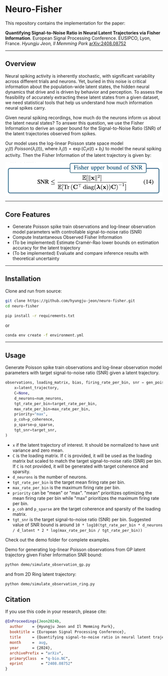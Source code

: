 # Neuro-Fisher

This repository contains the implementation for the paper:

**Quantifying Signal-to-Noise Ratio in Neural Latent Trajectories via Fisher Information**. European Signal Processing Conference. EUSIPCO, Lyon, France.
*Hyungju Jeon, Il Memming Park*
[arXiv:2408.08752](https://arxiv.org/abs/2408.08752)

---

## Overview
Neural spiking activity is inherently stochastic, with significant variability across different trials and neurons. Yet, buried in this noise is critical information about the population-wide latent states, the hidden neural dynamics that drive and is driven by behavior and perception. To assess the feasibility of accurately extracting these latent states from a given dataset, we need statistical tools that help us understand how much information neural spikes carry.

Given neural spiking recordings, how much do the neurons inform us about the latent neural states?  To answer this question, we use the Fisher Information to derive an upper bound for the Signal-to-Noise Ratio (SNR) of the latent trajectories observed from spikes.

Our model uses the log-linear Poisson state space model $y_i(t) ~ Poisson(\lambda_i(t))$, where $\lambda_i(t) = \exp(C_i x(t) + b_i)$ to model the neural spiking activity. Then the Fisher Information of the latent trajectory is given by:

![Fisher SNR](figs/snr_eq.png)

---

## Core Features
- Generate Poisson spike train observations and log-linear observation model parameters with controllable signal-to-noise ratio (SNR)
- Compute Instantaneous Observed Fisher Information 
- (To be implemented) Estimate Cramér-Rao lower bounds on estimation accuracy for the latent trajectory
- (To be implemented) Evaluate and compare inference results with theoretical uncertainty
---

## Installation

Clone and run from source:

```bash
git clone https://github.com/hyungju-jeon/neuro-fisher.git
cd neuro-fisher
```

```bash
pip install -r requirements.txt 
```
or 
```bash
conda env create -f environment.yml
```

---

## Usage

Generate Poisson spike train observations and log-linear observation model parameters with target signal-to-noise ratio (SNR) given a latent trajectory.

```python
observations, loading_matrix, bias, firing_rate_per_bin, snr = gen_poisson(
    x=latent_trajectory,
    C=None,
    d_neurons=num_neurons,
    tgt_rate_per_bin=target_rate_per_bin,
    max_rate_per_bin=max_rate_per_bin,
    priority="max",
    p_coh=p_coherence,
    p_sparse=p_sparse,
    tgt_snr=target_snr,
)
```
- `x` if the latent trajectory of interest. It should be normalized to have unit variance and zero mean. 
- `C` is the loading matrix. If `C` is provided, it will be used as the loading matrix but scaled to match the target signal-to-noise ratio (SNR) per bin. If `C` is not provided, it will be generated with target coherence and sparsity. 
- `d_neurons` is the number of neurons.
- `tgt_rate_per_bin` is the target mean firing rate per bin.
- `max_rate_per_bin` is the maximum firing rate per bin.
- `priority` can be "mean" or "max". "mean" prioritizes optimizing the mean firing rate per bin while "max" prioritizes the maximum firing rate per bin.
- `p_coh` and `p_sparse` are the target coherence and sparsity of the loading matrix.
- `tgt_snr` is the target signal-to-noise ratio (SNR) per bin. Suggested value of SNR bound is around `10 * log10(tgt_rate_per_bin * d_neurons / d_latent * 2 * log(max_rate_per_bin / tgt_rate_per_bin))`

Check out the demo folder for complete examples.

Demo for generating log-linear Poisson observations from GP latent trajectory given Fisher Information SNR bound:
```bash
python demo/simulate_observation_gp.py
```
and from 2D Ring latent trajectory:
```bash
python demo/simulate_observation_ring.py
```

## Citation

If you use this code in your research, please cite:

```bibtex
@InProceedings{Jeon2024b,
  author    = {Hyungju Jeon and Il Memming Park},
  booktitle = {European Signal Processing Conference},
  title     = {Quantifying signal-to-noise ratio in neural latent trajectories via {F}isher information},
  month     =  aug,
  year      = {2024},
  archivePrefix = "arXiv",
  primaryClass  = "q-bio.NC",
  eprint        = "2408.08752"
}
```
